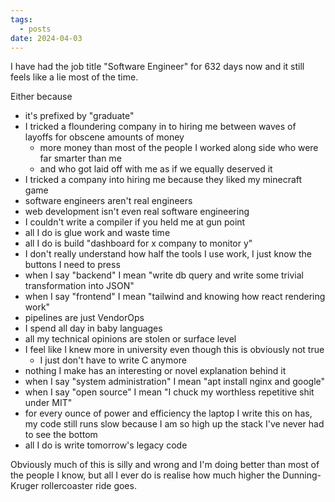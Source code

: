 ```yaml
---
tags:
  - posts
date: 2024-04-03
---
```

I have had the job title "Software Engineer" for 632 days now and it still feels like a lie most of the time.  

Either because

- it's prefixed by "graduate"
- I tricked a floundering company in to hiring me between waves of layoffs for obscene amounts of money
	- more money than most of the people I worked along side who were far smarter than me
	- and who got laid off with me as if we equally deserved it
- I tricked a company into hiring me because they liked my minecraft game
- software engineers aren't real engineers
- web development isn't even real software engineering
- I couldn't write a compiler if you held me at gun point
- all I do is glue work and waste time
- all I do is build "dashboard for x company to monitor y"
- I don't really understand how half the tools I use work, I just know the buttons I need to press
- when I say "backend" I mean "write db query and write some trivial transformation into JSON"
- when I say "frontend" I mean "tailwind and knowing how react rendering work"
- pipelines are just VendorOps 
- I spend all day in baby languages
- all my technical opinions are stolen or surface level
- I feel like I knew more in university even though this is obviously not true
	- I just don't have to write C anymore
- nothing I make has an interesting or novel explanation behind it
- when I say "system administration" I mean "apt install nginx and google"
- when I say "open source" I mean "I chuck my worthless repetitive shit under MIT"
- for every ounce of power and efficiency the laptop I write this on has, my code still runs slow because I am so high up the stack I've never had to see the bottom
- all I do is write tomorrow's legacy code

Obviously much of this is silly and wrong and I'm doing better than most of the people I know, but all I ever do is realise how much higher the Dunning-Kruger rollercoaster ride goes.